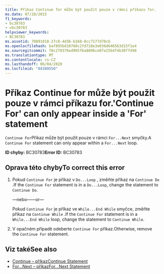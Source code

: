```yaml
---
title: Příkaz Continue for může být použit pouze v rámci příkazu for.
ms.date: 07/20/2015
f1_keywords:
- bc30783
- vbc30783
helpviewer_keywords:
- BC30783
ms.assetid: 70891018-27c8-4d36-b168-8cc7177d70cb
ms.openlocfilehash: baf895bd10760c2fd728e3e036d646563d15f1e4
ms.sourcegitcommit: f8c270376ed905f6a8896ce0fe25b4f4b38ff498
ms.translationtype: MT
ms.contentlocale: cs-CZ
ms.lasthandoff: 06/04/2020
ms.locfileid: "84389550"
---
```

# <a name="continue-for-can-only-appear-inside-a-for-statement"></a><span data-ttu-id="40abb-102">Příkaz Continue for může být použit pouze v rámci příkazu for.</span><span class="sxs-lookup"><span data-stu-id="40abb-102">'Continue For' can only appear inside a 'For' statement</span></span>
<span data-ttu-id="40abb-103">`Continue For`Příkaz může být použit pouze v rámci `For...Next` smyčky.</span><span class="sxs-lookup"><span data-stu-id="40abb-103">A `Continue For` statement can only appear within a `For...Next` loop.</span></span>  
  
 <span data-ttu-id="40abb-104">**ID chyby:** BC30783</span><span class="sxs-lookup"><span data-stu-id="40abb-104">**Error ID:** BC30783</span></span>  
  
## <a name="to-correct-this-error"></a><span data-ttu-id="40abb-105">Oprava této chyby</span><span class="sxs-lookup"><span data-stu-id="40abb-105">To correct this error</span></span>  
  
1. <span data-ttu-id="40abb-106">Pokud `Continue For` je příkaz v `Do...Loop` , změňte příkaz na `Continue Do` .</span><span class="sxs-lookup"><span data-stu-id="40abb-106">If the `Continue For` statement is in a `Do...Loop`, change the statement to `Continue Do`.</span></span>  
  
     <span data-ttu-id="40abb-107">—nebo—</span><span class="sxs-lookup"><span data-stu-id="40abb-107">—or—</span></span>  
  
     <span data-ttu-id="40abb-108">Pokud `Continue For` je příkaz ve `While...End While` smyčce, změňte příkaz na `Continue While` .</span><span class="sxs-lookup"><span data-stu-id="40abb-108">If the `Continue For` statement is in a `While...End While` loop, change the statement to `Continue While`.</span></span>  
  
2. <span data-ttu-id="40abb-109">V opačném případě odeberte `Continue For` příkaz.</span><span class="sxs-lookup"><span data-stu-id="40abb-109">Otherwise, remove the `Continue For` statement.</span></span>  
  
## <a name="see-also"></a><span data-ttu-id="40abb-110">Viz také</span><span class="sxs-lookup"><span data-stu-id="40abb-110">See also</span></span>

- [<span data-ttu-id="40abb-111">Continue – příkaz</span><span class="sxs-lookup"><span data-stu-id="40abb-111">Continue Statement</span></span>](../language-reference/statements/continue-statement.md)
- [<span data-ttu-id="40abb-112">For...Next – příkaz</span><span class="sxs-lookup"><span data-stu-id="40abb-112">For...Next Statement</span></span>](../language-reference/statements/for-next-statement.md)
